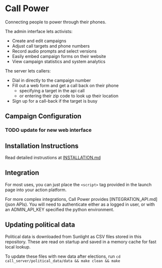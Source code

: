Call Power
==============

Connecting people to power through their phones.

The admin interface lets activists:

* Create and edit campaigns
* Adjust call targets and phone numbers
* Record audio prompts and select versions
* Easily embed campaign forms on their website
* View campaign statistics and system analytics

The server lets callers:

* Dial in directly to the campaign number
* Fill out a web form and get a call back on their phone
    * specifying a target in the api call
    * or entering their zip code to look up their location
* Sign up for a call-back if the target is busy


Campaign Configuration
----------------------

### TODO update for new web interface


Installation Instructions
-------------------
Read detailed instrustions at [INSTALLATION.md](INSTALLATION.md)


Integration
-----------
For most uses, you can just place the `<script>` tag provided in the launch page into your action platform.

For more complex integrations, Call Power provides [INTEGRATION_API.md](json APIs). You will need to authenticate either as a logged in user, or with an ADMIN_API_KEY specified the python environment.


Updating political data
--------------------------------

Political data is downloaded from Sunlight as CSV files stored in this repository. These are read on startup and saved in a memory cache for fast local lookup.

To update these files with new data after elections, run `cd call_server/political_data/data && make clean && make`
